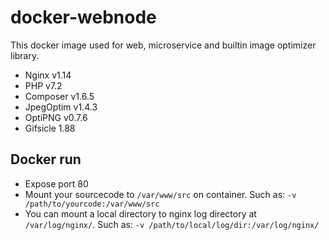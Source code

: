 # docker-webnode #
This docker image used for web, microservice and builtin image optimizer library.

- Nginx v1.14
- PHP v7.2
- Composer v1.6.5
- JpegOptim v1.4.3
- OptiPNG v0.7.6
- Gifsicle 1.88

## Docker run
- Expose port 80
- Mount your sourcecode to `/var/www/src` on container. Such as: `-v /path/to/yourcode:/var/www/src`
- You can mount a local directory to nginx log directory at `/var/log/nginx/`. Such as: `-v /path/to/local/log/dir:/var/log/nginx/`
